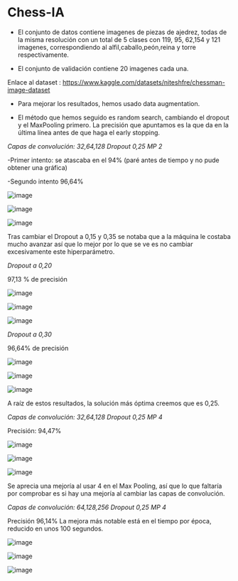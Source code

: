 # Chess-IA

- El conjunto de datos contiene imagenes de piezas de ajedrez, todas de la misma resolución con un total de 5 clases con 119, 95, 62,154 y 121 imagenes, correspondiendo al alfil,caballo,peón,reina y torre respectivamente. 

- El conjunto de validación contiene 20 imagenes cada una.

 Enlace al dataset : https://www.kaggle.com/datasets/niteshfre/chessman-image-dataset

- Para mejorar los resultados, hemos usado data augmentation.

- El método que hemos seguido es random search, cambiando el dropout y el MaxPooling primero. La precisión que apuntamos es la que da en la última línea antes de que haga el early stopping.

*Capas de convolución: 32,64,128*
*Dropout 0,25*
*MP 2*

-Primer intento: se atascaba en el 94% (paré antes de tiempo y no pude obtener una gráfica)

-Segundo intento 96,64%

![image](https://user-images.githubusercontent.com/113598358/208484590-2ba6741f-2647-42c3-b7be-f23010a60b1a.png)

![image](https://user-images.githubusercontent.com/113598358/208484618-2b9ec7c9-17fa-46bc-9999-076a03b9c00e.png)

![image](https://user-images.githubusercontent.com/113598358/208484643-c6c5824f-408c-487c-8af8-16cb0d04b558.png)

Tras cambiar el Dropout a 0,15 y 0,35 se notaba que a la máquina le costaba mucho avanzar así que lo mejor por lo que se ve es no cambiar excesivamente este hiperparámetro.

*Dropout a 0,20*

97,13 % de precisión 

![image](https://user-images.githubusercontent.com/113598358/208484683-257b9695-7c1c-4c0a-bb50-78676dc7fbc0.png)

![image](https://user-images.githubusercontent.com/113598358/208484705-90a14b35-5ed0-4117-bcb6-32b692fd0e39.png)

![image](https://user-images.githubusercontent.com/113598358/208484730-2db7f025-8e69-4c9d-88bf-fb5da9b456f7.png)

*Dropout a 0,30*

96,64% de precisión

![image](https://user-images.githubusercontent.com/113598358/208484794-88bdbabb-cc9e-4cc5-bac5-8a9405870d28.png)

![image](https://user-images.githubusercontent.com/113598358/208484816-68f2ab80-2832-4b87-988c-e88d09d70cf8.png)

![image](https://user-images.githubusercontent.com/113598358/208484839-6daba45d-e343-4646-9a3e-37d402469708.png)

A raíz de estos resultados, la solución más óptima creemos que es 0,25.

*Capas de convolución: 32,64,128*
*Dropout 0,25*
*MP 4*

Precisión: 94,47% 

![image](https://user-images.githubusercontent.com/113598358/208484911-02209c62-363d-445e-8c21-7570df60569e.png)

![image](https://user-images.githubusercontent.com/113598358/208484929-80e2cc98-a3dd-4790-94c7-c22b7769708c.png)

![image](https://user-images.githubusercontent.com/113598358/208484952-854cc9e8-f6d3-4c05-915a-a99c7f35f88a.png)


Se aprecia una mejoría al usar 4 en el Max Pooling, así que lo que faltaría por comprobar es si hay una mejoría al cambiar las capas de convolución.

*Capas de convolución: 64,128,256*
*Dropout 0,25*
*MP 4*

Precisión 96,14% La mejora más notable está en el tiempo por época, reducido en unos 100 segundos.

![image](https://user-images.githubusercontent.com/113598358/208485001-272981b9-34d9-4a2a-a471-83eabbacbd76.png)

![image](https://user-images.githubusercontent.com/113598358/208485023-16203236-cd52-4a60-b75b-b130df99c737.png)

![image](https://user-images.githubusercontent.com/113598358/208485035-831bb364-eb44-43e2-8c53-91d670c0bf96.png)
